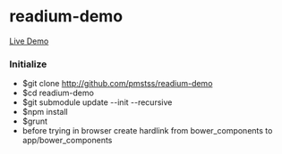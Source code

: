 # readium-demo

[Live Demo](http://pmstss.github.io/readium-demo/dist/index.html)

### Initialize 
* $git clone http://github.com/pmstss/readium-demo
* $cd readium-demo
* $git submodule update --init --recursive
* $npm install
* $grunt
* before trying in browser create hardlink from bower_components to app/bower_components
